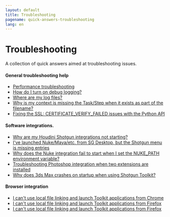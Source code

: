 ```yaml
---
layout: default
title: Troubleshooting
pagename: quick-answers-troubleshooting
lang: en
---
```


Troubleshooting
===

A collection of quick answers aimed at troubleshooting issues.

#### General troubleshooting help

- [Performance troubleshooting](./troubleshooting/performance-troubleshooting.md)
- [How do I turn on debug logging?](./troubleshooting/turn-debug-logging-on.md)
- [Where are my log files?](./troubleshooting/where-are-my-log-files.md)
- [Why is my context is missing the Task/Step when it exists as part of the filename?](./troubleshooting/context-missing-task-step.md)
- [Fixing the SSL: CERTIFICATE_VERIFY_FAILED issues with the Python API](./troubleshooting/fix-ssl-certificate-verify-failed.md)

#### Software integrations.
- [Why are my Houdini Shotgun integrations not starting?](./troubleshooting/houdini-integrations-not-starting.md)
- [I've launched Nuke/Maya/etc. from SG Desktop, but the Shotgun menu is missing entries](./troubleshooting/menu-entries-missing-in-launched-dcc.md)
- [Why does the Nuke integration fail to start when I set the NUKE_PATH environment variable?](./troubleshooting/nuke-path-environment-variable.md)
- [Troubleshooting Photoshop integration when two extensions are installed](./troubleshooting/two-photoshop-shotgun-extensions.md)
- [Why does 3ds Max crashes on startup when using Shotgun Toolkit?](./troubleshooting/3dsmax-crashes-on-startup.md)

#### Browser integration
- [I can't use local file linking and launch Toolkit applications from Chrome](./troubleshooting/cant-use-file-linking-toolkit-app-chrome.md)
- [I can't use local file linking and launch Toolkit applications from Firefox](./troubleshooting/cant-use-file-linking-toolkit-app-firefox.md)
- [I can't use local file linking and launch Toolkit applications from Firefox](./troubleshooting/cant-use-file-linking-toolkit-app-firefox.md)

